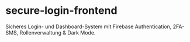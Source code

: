 # secure-login-frontend
Sicheres Login- und Dashboard-System mit Firebase Authentication, 2FA-SMS, Rollenverwaltung &amp; Dark Mode.
